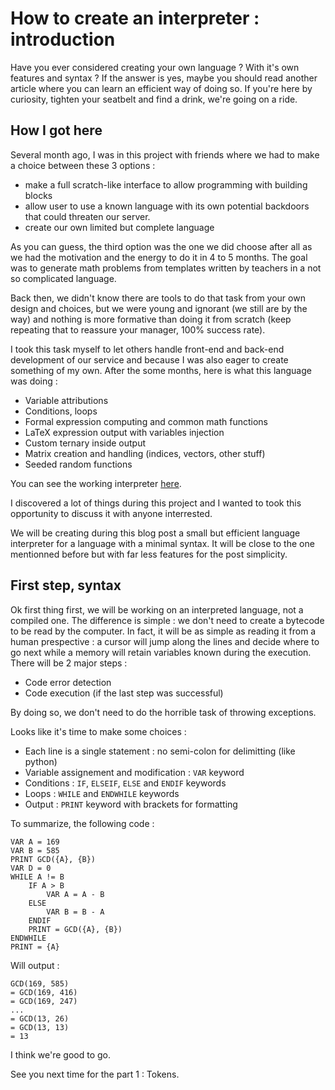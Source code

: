 # How to create an interpreter : introduction

Have you ever considered creating your own language ? With it's own features and syntax ? If the answer is yes, maybe you should read another article where you can learn an efficient way of doing so. If you're here by curiosity, tighten your seatbelt and find a drink, we're going on a ride.

## How I got here

Several month ago, I was in this project with friends where we had to make a choice between these 3 options :
* make a full scratch-like interface to allow programming with building blocks
* allow user to use a known language with its own potential backdoors that could threaten our server.
* create our own limited but complete language

As you can guess, the third option was the one we did choose after all as we had the motivation and the energy to do it in 4 to 5 months. The goal was to generate math problems from templates written by teachers in a not so complicated language.

Back then, we didn't know there are tools to do that task from your own design and choices, but we were young and ignorant (we still are by the way) and nothing is more formative than doing it from scratch (keep repeating that to reassure your manager, 100% success rate).

I took this task myself to let others handle front-end and back-end development of our service and because I was also eager to create something of my own. After the some months, here is what this language was doing :
* Variable attributions
* Conditions, loops
* Formal expression computing and common math functions
* LaTeX expression output with variables injection
* Custom ternary inside output
* Matrix creation and handling (indices, vectors, other stuff)
* Seeded random functions

You can see the working interpreter [here](https://github.com/Klemek/Red-Juice).

I discovered a lot of things during this project and I wanted to took this opportunity to discuss it with anyone interrested.

We will be creating during this blog post a small but efficient language interpreter for a language with a minimal syntax.
It will be close to the one mentionned before but with far less features for the post simplicity.

## First step, syntax

Ok first thing first, we will be working on an interpreted language, not a compiled one. The difference is simple : we don't need to create a bytecode to be read by the computer. In fact, it will be as simple as reading it from a human prespective : a cursor will jump along the lines and decide where to go next while a memory will retain variables known during the execution. There will be 2 major steps :

* Code error detection
* Code execution (if the last step was successful)

By doing so, we don't need to do the horrible task of throwing exceptions.

Looks like it's time to make some choices :
* Each line is a single statement : no semi-colon for delimitting (like python)
* Variable assignement and modification : `VAR` keyword
* Conditions : `IF`, `ELSEIF`, `ELSE` and `ENDIF` keywords
* Loops : `WHILE` and `ENDWHILE` keywords
* Output : `PRINT` keyword with brackets for formatting

To summarize, the following code :
```
VAR A = 169
VAR B = 585
PRINT GCD({A}, {B})
VAR D = 0
WHILE A != B
    IF A > B
        VAR A = A - B
    ELSE
        VAR B = B - A
    ENDIF
    PRINT = GCD({A}, {B})
ENDWHILE
PRINT = {A}
```
Will output :
```
GCD(169, 585)
= GCD(169, 416)
= GCD(169, 247)
...
= GCD(13, 26)
= GCD(13, 13)
= 13
```

I think we're good to go.

See you next time for the part 1 : Tokens.
